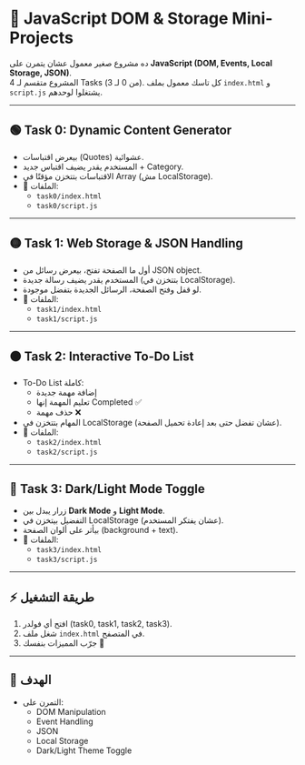 # 🚀 JavaScript DOM & Storage Mini-Projects  

ده مشروع صغير معمول عشان يتمرن على **JavaScript (DOM, Events, Local Storage, JSON)**.  
المشروع متقسم لـ 4 Tasks (من 0 لـ 3). كل تاسك معمول بملف `index.html` و `script.js` يشتغلوا لوحدهم.  

---

## 🟢 Task 0: Dynamic Content Generator
- بيعرض اقتباسات (Quotes) عشوائية.
- المستخدم يقدر يضيف اقتباس جديد + Category.
- الاقتباسات بتتخزن مؤقتًا في Array (مش LocalStorage).
- 📂 الملفات:  
  - `task0/index.html`  
  - `task0/script.js`  

---

## 🟡 Task 1: Web Storage & JSON Handling
- أول ما الصفحة تفتح، بيعرض رسائل من JSON object.
- المستخدم يقدر يضيف رسالة جديدة (بتتخزن في LocalStorage).
- لو قفل وفتح الصفحة، الرسائل الجديدة بتفضل موجودة.
- 📂 الملفات:  
  - `task1/index.html`  
  - `task1/script.js`  

---

## 🟠 Task 2: Interactive To-Do List
- To-Do List كاملة:
  - إضافة مهمة جديدة
  - تعليم المهمة إنها Completed ✅
  - حذف مهمة ❌
- المهام بتتخزن في LocalStorage (عشان تفضل حتى بعد إعادة تحميل الصفحة).
- 📂 الملفات:  
  - `task2/index.html`  
  - `task2/script.js`  

---

## 🔴 Task 3: Dark/Light Mode Toggle
- زرار يبدل بين **Dark Mode** و **Light Mode**.
- التفضيل بيتخزن في LocalStorage (عشان يفتكر المستخدم).
- بيأثر على ألوان الصفحة (background + text).
- 📂 الملفات:  
  - `task3/index.html`  
  - `task3/script.js`  

---

## ⚡️ طريقة التشغيل
1. افتح أي فولدر (task0, task1, task2, task3).
2. شغل ملف `index.html` في المتصفح.
3. جرّب المميزات بنفسك 🎉

---

## 🎯 الهدف
- التمرن على:
  - DOM Manipulation
  - Event Handling
  - JSON
  - Local Storage
  - Dark/Light Theme Toggle
